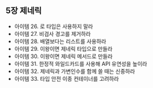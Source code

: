 ## 5장 제네릭

+ 아이템 26. 로 타입은 사용하지 말라
+ 아이템 27. 비검사 경고를 제거하라
+ 아이템 28. 배열보다는 리스트를 사용하라
+ 아이템 29. 이왕이면 제네릭 타입으로 만들라
+ 아이템 30. 이왕이면 제네릭 메서드로 만들라
+ 아이템 31. 한정적 와일드카드를 사용해 API 유연성을 높이라
+ 아이템 32. 제네릭과 가변인수를 함께 쓸 때는 신중하라
+ 아이템 33. 타입 안전 이종 컨테이너를 고려하라
